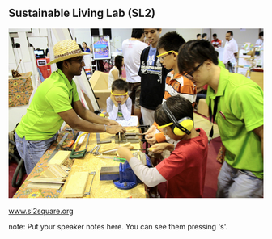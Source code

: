 ## Sustainable Living Lab (SL2)

<img src="images/veera.jpg" alt="" class="polaroid img-medium">

<span class="catchline-reason">www.sl2square.org</span>

note:
    Put your speaker notes here.
    You can see them pressing 's'.

